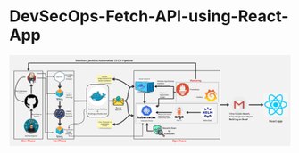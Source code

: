 # DevSecOps-Fetch-API-using-React-App


<div align="center">

<img align="center" alt="coding" width="3000" src="https://github.com/yash509/DevSecOps-Fetch-API-using-React-App/blob/main/DevSecOps%20React%20App%20Deployment%202.jpg">
</div>
